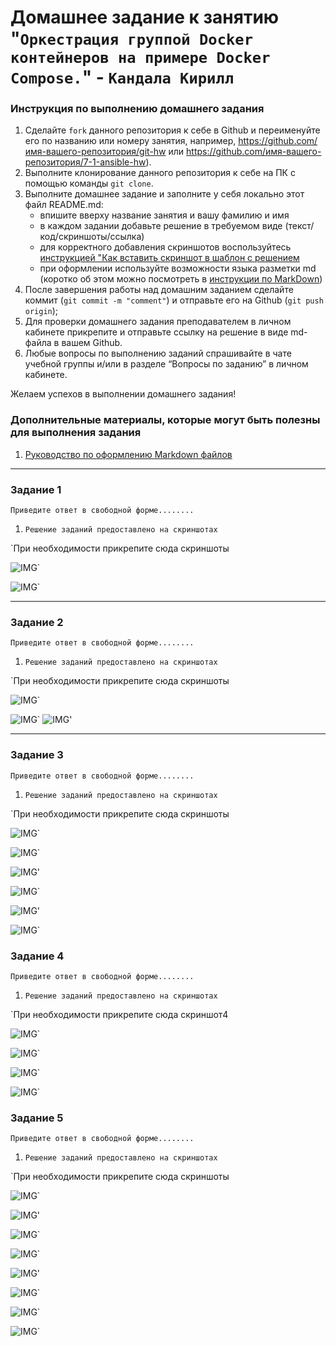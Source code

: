 # Домашнее задание к занятию "`Оркестрация группой Docker контейнеров на примере Docker Compose.`" - `Кандала Кирилл`


### Инструкция по выполнению домашнего задания

   1. Сделайте `fork` данного репозитория к себе в Github и переименуйте его по названию или номеру занятия, например, https://github.com/имя-вашего-репозитория/git-hw или  https://github.com/имя-вашего-репозитория/7-1-ansible-hw).
   2. Выполните клонирование данного репозитория к себе на ПК с помощью команды `git clone`.
   3. Выполните домашнее задание и заполните у себя локально этот файл README.md:
      - впишите вверху название занятия и вашу фамилию и имя
      - в каждом задании добавьте решение в требуемом виде (текст/код/скриншоты/ссылка)
      - для корректного добавления скриншотов воспользуйтесь [инструкцией "Как вставить скриншот в шаблон с решением](https://github.com/netology-code/sys-pattern-homework/blob/main/screen-instruction.md)
      - при оформлении используйте возможности языка разметки md (коротко об этом можно посмотреть в [инструкции  по MarkDown](https://github.com/netology-code/sys-pattern-homework/blob/main/md-instruction.md))
   4. После завершения работы над домашним заданием сделайте коммит (`git commit -m "comment"`) и отправьте его на Github (`git push origin`);
   5. Для проверки домашнего задания преподавателем в личном кабинете прикрепите и отправьте ссылку на решение в виде md-файла в вашем Github.
   6. Любые вопросы по выполнению заданий спрашивайте в чате учебной группы и/или в разделе “Вопросы по заданию” в личном кабинете.
   
Желаем успехов в выполнении домашнего задания!
   
### Дополнительные материалы, которые могут быть полезны для выполнения задания

1. [Руководство по оформлению Markdown файлов](https://gist.github.com/Jekins/2bf2d0638163f1294637#Code)

---

### Задание 1

`Приведите ответ в свободной форме........`

1. `Решение заданий предоставлено на скриншотах`

`При необходимости прикрепитe сюда скриншоты

![IMG](https://github.com/wintercomesX/05-virt-03/blob/main/05-virt-03-docker-intro/img/1.PNG)`

![IMG](https://github.com/wintercomesX/05-virt-03/blob/main/05-virt-03-docker-intro/img/1.1.PNG)`


---

### Задание 2

`Приведите ответ в свободной форме........`

1. `Решение заданий предоставлено на скриншотах`

`При необходимости прикрепитe сюда скриншоты

![IMG](https://github.com/wintercomesX/05-virt-03/blob/main/05-virt-03-docker-intro/img/2.PNG)`

![IMG](https://github.com/wintercomesX/05-virt-03/blob/main/05-virt-03-docker-intro/img/2.2.PNG)`
![IMG](https://github.com/wintercomesX/05-virt-03/blob/main/05-virt-03-docker-intro/img/2.3.PNG)'

---

### Задание 3

`Приведите ответ в свободной форме........`

1. `Решение заданий предоставлено на скриншотах`

`При необходимости прикрепитe сюда скриншоты

![IMG](https://github.com/wintercomesX/05-virt-03/blob/main/05-virt-03-docker-intro/img/3.PNG)`

![IMG](https://github.com/wintercomesX/05-virt-03/blob/main/05-virt-03-docker-intro/img/3.1.PNG)`

![IMG](https://github.com/wintercomesX/05-virt-03/blob/main/05-virt-03-docker-intro/img/3.2.PNG)'

![IMG](https://github.com/wintercomesX/05-virt-03/blob/main/05-virt-03-docker-intro/img/3.3d.PNG)`

![IMG](https://github.com/wintercomesX/05-virt-03/blob/main/05-virt-03-docker-intro/img/3.4d.PNG)'

![IMG](https://github.com/wintercomesX/05-virt-03/blob/main/05-virt-03-docker-intro/img/3.5.PNG)`



### Задание 4

`Приведите ответ в свободной форме........`

1. `Решение заданий предоставлено на скриншотах`

`При необходимости прикрепитe сюда скриншот4

![IMG](https://github.com/wintercomesX/05-virt-03/blob/main/05-virt-03-docker-intro/img/4.PNG)`

![IMG](https://github.com/wintercomesX/05-virt-03/blob/main/05-virt-03-docker-intro/img/4.1.PNG)`

![IMG](https://github.com/wintercomesX/05-virt-03/blob/main/05-virt-03-docker-intro/img/4.2.PNG)`

![IMG](https://github.com/wintercomesX/05-virt-03/blob/main/05-virt-03-docker-intro/img/4.3.PNG)`




### Задание 5

`Приведите ответ в свободной форме........`

1. `Решение заданий предоставлено на скриншотах`

`При необходимости прикрепитe сюда скриншоты

![IMG](https://github.com/wintercomesX/05-virt-03/blob/main/05-virt-03-docker-intro/img/5.0.1.PNG)`

![IMG](https://github.com/wintercomesX/05-virt-03/blob/main/05-virt-03-docker-intro/img/5.1.1.PNG)'

![IMG](https://github.com/wintercomesX/05-virt-03/blob/main/05-virt-03-docker-intro/img/5.1.PNG)`

![IMG](https://github.com/wintercomesX/05-virt-03/blob/main/05-virt-03-docker-intro/img/5.2.PNG)`

![IMG](https://github.com/wintercomesX/05-virt-03/blob/main/05-virt-03-docker-intro/img/5.2.2PNG.PNG)'

![IMG](https://github.com/wintercomesX/05-virt-03/blob/main/05-virt-03-docker-intro/img/5.3.PNG)`

![IMG](https://github.com/wintercomesX/05-virt-03/blob/main/05-virt-03-docker-intro/img/5.4.PNG)`

![IMG](https://github.com/wintercomesX/05-virt-03/blob/main/05-virt-03-docker-intro/img/5.5.PNG)`
